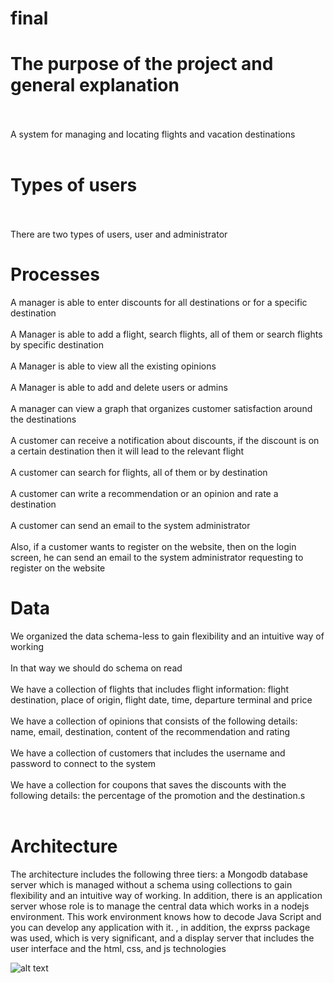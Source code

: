 # final
# The purpose of the project and general explanation <br> </br>
A system for managing and locating flights and vacation destinations <br> </br>
# Types of users <br> </br>
There are two types of users, user and administrator
# Processes
A manager is able to enter discounts for all destinations or for a specific destination <br> </br>
A Manager is able to add a flight, search flights, all of them or search flights by specific destination <br> </br>
A Manager is able to view all the existing opinions <br> </br>
A Manager is able to add and delete users or admins <br> </br>
A manager can view a graph that organizes customer satisfaction around the destinations <br> </br>
A customer can receive a notification about discounts, if the discount is on a certain destination then it will lead to the relevant flight <br> </br>
A customer can search for flights, all of them or by destination <br> </br>
A customer can write a recommendation or an opinion and rate a destination <br> </br>
A customer can send an email to the system administrator <br> </br>
Also, if a customer wants to register on the website, then on the login screen, he can send an email to the system administrator requesting to register on the website

# Data
We organized the data schema-less to gain flexibility and an intuitive way of working <br> </br>
In that way we should do schema on read <br> </br>
We have a collection of flights that includes flight information: flight destination, place of origin, flight date, time, departure terminal and price <br> </br>
We have a collection of opinions that consists of the following details: name, email, destination, content of the recommendation and rating <br> </br>
We have a collection of customers that includes the username and password to connect to the system <br> </br>
We have a collection for coupons that saves the discounts with the following details: the percentage of the promotion and the destination.s <br> </br>

# Architecture 
The architecture includes the following three tiers: a Mongodb database server which is managed without a schema using collections to gain flexibility and an intuitive way of working. In addition, there is an application server whose role is to manage the central data which works in a nodejs environment. This work environment knows how to decode Java Script and you can develop any application with it. , in addition, the exprss package was used, which is very significant, and a display server that includes the user interface and the html, css, and js technologies

![alt text]([http://url/to/img.png](https://www.rd.com/wp-content/uploads/2020/01/GettyImages-1131335393-e1650030686687.jpg)https://www.rd.com/wp-content/uploads/2020/01/GettyImages-1131335393-e1650030686687.jpg)
